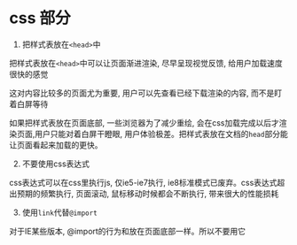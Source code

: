 # css 部分

1. 把样式表放在`<head>`中

把样式表放在`<head>`中可以让页面渐进渲染, 尽早呈现视觉反馈, 给用户加载速度很快的感觉

这对内容比较多的页面尤为重要, 用户可以先查看已经下载渲染的内容, 而不是盯着白屏等待

如果把样式表放在页面底部, 一些浏览器为了减少重绘, 会在css加载完成以后才渲染页面,用户只能对着白屏干瞪眼, 用户体验极差。把样式表放在文档的`head`部分能让页面看起来加载的更快。

2. 不要使用css表达式

css表达式可以在css里执行js, 仅ie5-ie7执行, ie8标准模式已废弃。css表达式超出预期的频繁执行, 页面滚动, 鼠标移动时候都会不断执行, 带来很大的性能损耗

3. 使用`link`代替`@import`

对于IE某些版本, @import的行为和放在页面底部一样。所以不要用它
